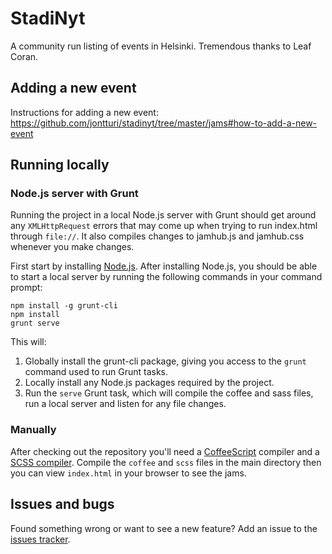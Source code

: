 # StadiNyt

A community run listing of events in Helsinki. Tremendous thanks to Leaf Coran.

## Adding a new event

Instructions for adding a new event: <https://github.com/jontturi/stadinyt/tree/master/jams#how-to-add-a-new-event>

## Running locally

### Node.js server with Grunt
Running the project in a local Node.js server with Grunt should get around any `XMLHttpRequest` errors that may come up when trying to run index.html through `file://`. It also compiles changes to jamhub.js and jamhub.css whenever you make changes.

First start by installing [Node.js](http://nodejs.org/). After installing Node.js, you should be able to start a local server by running the following commands in your command prompt:

    npm install -g grunt-cli
    npm install
    grunt serve

This will:

1. Globally install the grunt-cli package, giving you access to the `grunt` command used to run Grunt tasks.
2. Locally install any Node.js packages required by the project.
3. Run the `serve` Grunt task, which will compile the coffee and sass files, run a local server and listen for any file changes.

### Manually
After checking out the repository you'll need a
[CoffeeScript](http://coffeescript.org/) compiler and a [SCSS
compiler](http://sass-lang.com/). Compile the `coffee` and `scss` files in the
main directory then you can view `index.html` in your browser to see the jams.

## Issues and bugs

Found something wrong or want to see a new feature? Add an issue to the [issues
tracker](https://github.com/jontturi/stadinyt/issues).
